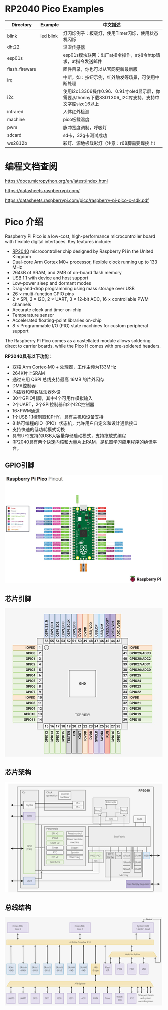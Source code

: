 # RP2040 Pico Examples

| Directory      | Example   | 中文描述                                                     |
| -------------- | --------- | ------------------------------------------------------------ |
| blink          | led blink | 灯闪烁例子：板载灯，使用Timer闪烁，使用状态机闪烁            |
| dht22          |           | 温湿传感器                                                   |
| esp01s         |           | esp01s模块联网：出厂at指令操作，at指令http请求，at指令发送邮件 |
| flash_fireware |           | 固件目录，你也可以从官网更新最新版                           |
| irq            |           | 中断，如：按钮示例，红外触发等场景，可使用中断处理           |
| i2c            |           | 使用i2c13306操作0.96、0.91寸oled显示屏，你需要从thonny下载SSD1306_I2C库支持，支持中文字库size16以上 |
| infrared       |           | 人体红外检测                                                 |
| machine        |           | pico板载温度                                                 |
| pwm            |           | 脉冲宽度调制，呼吸灯                                         |
| sdcard         |           | sd卡，32g卡测试成功                                          |
| ws2812b        |           | 彩灯、源地板载彩灯（注意：r68脚需要焊接上）                  |

# 编程文档查阅

https://docs.micropython.org/en/latest/index.html

https://datasheets.raspberrypi.com/

https://datasheets.raspberrypi.com/pico/raspberry-pi-pico-c-sdk.pdf



# Pico 介绍

Raspberry Pi Pico is a low-cost, high-performance microcontroller board with flexible digital interfaces. Key features include:

- [RP2040](https://www.raspberrypi.com/documentation/microcontrollers/rp2040.html#welcome-to-rp2040) microcontroller chip designed by Raspberry Pi in the United Kingdom
- Dual-core Arm Cortex M0+ processor, flexible clock running up to 133 MHz
- 264kB of SRAM, and 2MB of on-board flash memory
- USB 1.1 with device and host support
- Low-power sleep and dormant modes
- Drag-and-drop programming using mass storage over USB
- 26 × multi-function GPIO pins
- 2 × SPI, 2 × I2C, 2 × UART, 3 × 12-bit ADC, 16 × controllable PWM channels
- Accurate clock and timer on-chip
- Temperature sensor
- Accelerated floating-point libraries on-chip
- 8 × Programmable I/O (PIO) state machines for custom peripheral support

The Raspberry Pi Pico comes as a castellated module allows soldering direct to carrier boards, while the Pico H comes with pre-soldered headers.

**RP2040具有以下功能：**

- 双核 Arm Cortex-M0 + 处理器，工作主频为133MHz
- 264K片上SRAM
- 通过专用 QSPI 总线支持最高 16MB 的片外闪存
- DMA控制器
- 内插器和整数除法器外设
- 30个GPIO引脚，其中4个可用作模拟输入
- 2个UART，2个SPI控制器和2个I2C控制器
- 16×PWM通道
- 1个USB 1.1控制器和PHY，具有主机和设备支持
- 8 路可编程的IO（PIO）状态机，允许用户自定义和设计通信接口
- 支持快速的低功耗模式切换
- 具有UF2支持的USB大容量存储启动模式，支持拖放式编程
- RP2040具有两个快速内核和大量片上RAM，是机器学习应用程序的绝佳平台。

## GPIO引脚

![](GPIO引脚.jpg)



## 芯片引脚

![](芯片引脚.jpg)



## 芯片架构

![](芯片架构.png)



## 总线结构

![](总线结构.png)
